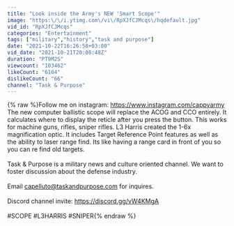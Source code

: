 ```yaml
---
title: "Look inside the Army's NEW 'Smart Scope'"
image: "https:\/\/i.ytimg.com\/vi\/RpXJfCJMcqs\/hqdefault.jpg"
vid_id: "RpXJfCJMcqs"
categories: "Entertainment"
tags: ["military","history","task and purpose"]
date: "2021-10-22T16:26:58+03:00"
vid_date: "2021-10-21T20:08:48Z"
duration: "PT9M2S"
viewcount: "103462"
likeCount: "6104"
dislikeCount: "66"
channel: "Task & Purpose"
---
```

{% raw %}Follow me on instagram: <a rel="nofollow" target="blank" href="https://www.instagram.com/cappyarmy">https://www.instagram.com/cappyarmy</a><br />The new computer ballistic scope will replace the ACOG and CCO entirely. It calculates where to display the reticle after you press the button. This works for machine guns, rifles, sniper rifles. L3 Harris created the 1-6x magnification optic. It includes Target Reference Point features as well as the ability to laser range find. Its like having a range card in front of you so you can re find old targets.<br /><br />Task &amp; Purpose is a military news and culture oriented channel. We want to foster discussion about the defense industry. <br /><br />Email capelluto@taskandpurpose.com for inquires.<br /><br />Discord channel invite: <a rel="nofollow" target="blank" href="https://discord.gg/vW4KMgA">https://discord.gg/vW4KMgA</a><br /><br />#SCOPE #L3HARRIS #SNIPER{% endraw %}
